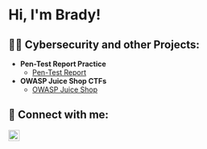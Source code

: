 <h1>Hi, I'm Brady! 

<h2>👨‍💻 Cybersecurity and other Projects:</h2>

- <b>Pen-Test Report Practice</b>
  - [Pen-Test Report](https://github.com/Brady0Reid/Pen-Test-Report)
- <b>OWASP Juice Shop CTFs</b>
  - [OWASP Juice Shop](https://github.com/Brady0Reid/OWASP-Juice-Shop-CTFs)




<h2> 🤳 Connect with me:</h2>


[<img align="left" alt="Brady Reid | LinkedIn" width="22px" src="https://cdn.jsdelivr.net/npm/simple-icons@v3/icons/linkedin.svg" />][linkedin]



[linkedin]: www.linkedin.com/in/brady-reidin


<!--
**joshmadakor1/joshmadakor1** is a ✨ _special_ ✨ repository because its `README.md` (this file) appears on your GitHub profile.

Here are some ideas to get you started:

- 🔭 I’m currently working on ...
- 🌱 I’m currently learning ...
- 👯 I’m looking to collaborate on ...
- 🤔 I’m looking for help with ...
- 💬 Ask me about ...
- 📫 How to reach me: ...
- 😄 Pronouns: ...
- ⚡ Fun fact: ...
-->
